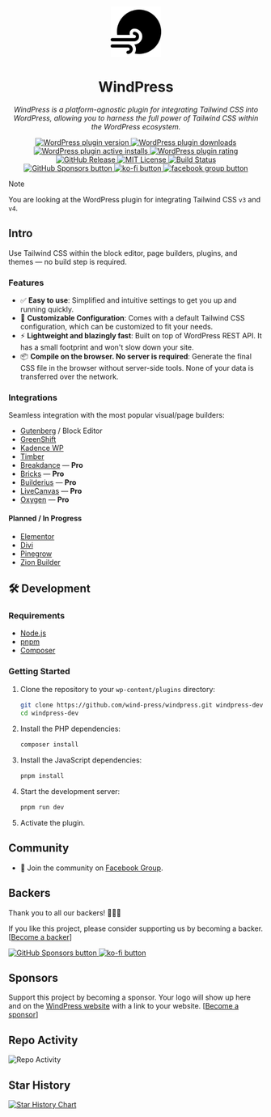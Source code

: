 <p align="center">
  <img src="./windpress.svg" alt="WindPress Logo" width="100">
</p>

<h1 align="center">WindPress</h1>

<p align="center">
  <i>WindPress is a platform-agnostic plugin for integrating Tailwind CSS into WordPress, allowing you to harness the full power of Tailwind CSS within the WordPress ecosystem.</i>
</p>

<p align="center">
  <a href="https://downloads.wordpress.org/plugin/windpress.zip">
    <picture>
    <img src="https://img.shields.io/wordpress/plugin/v/windpress.svg?logo=wordpress&label=version" alt="WordPress plugin version" />
    </picture>
  </a>
  <a href="https://wordpress.org/plugins/windpress/advanced/">
    <picture>
    <img src="https://img.shields.io/wordpress/plugin/dt/windpress.svg?logo=wordpress" alt="WordPress plugin downloads" />
    </picture>
  </a>
  <a href="https://wordpress.org/plugins/windpress/">
    <picture>
    <img src="https://img.shields.io/wordpress/plugin/installs/windpress.svg?logo=wordpress" alt="WordPress plugin active installs" />
    </picture>
  </a>
  <a href="https://wordpress.org/support/plugin/windpress/reviews/?filter=5/#new-post">
    <picture>
    <img src="https://img.shields.io/wordpress/plugin/stars/windpress.svg?logo=wordpress" alt="WordPress plugin rating" />
    </picture>
  </a>
  <br />
  <a href="https://github.com/wind-press/windpress/tags">
    <picture>
    <img src="https://img.shields.io/github/v/tag/wind-press/windpress.svg" alt="GitHub Release" />
    </picture>
  </a>
  <a href="https://github.com/wind-press/windpress/blob/master/LICENSE">
    <picture>
    <img src="https://img.shields.io/github/license/wind-press/windpress.svg" alt="MIT License" />
    </picture>
  </a>
  <a href="https://github.com/wind-press/windpress/actions">
    <picture>
    <img src="https://img.shields.io/github/actions/workflow/status/wind-press/windpress/deploy.yaml" alt="Build Status" />
    </picture>
  </a>
  <br />
  <a aria-label="GitHub Sponsors" href="https://github.com/sponsors/suabahasa">
    <picture>
      <img alt="GitHub Sponsors button" src="https://img.shields.io/github/sponsors/suabahasa?logo=github">
    </picture>
  </a>
  <a aria-label="Support me on Ko-fi" href="https://ko-fi.com/Q5Q75XSF7">
    <picture>
      <img alt="ko-fi button" src="https://img.shields.io/badge/Buy_me_a_Coffee-ff5e5b?logo=ko-fi&label=Ko-fi">
    </picture>
  </a>
  <a aria-label="Join Our Facebook community" href="https://www.facebook.com/groups/1142662969627943">
    <picture>
      <img alt="facebook group button" src="https://img.shields.io/badge/Join_us-0866ff?logo=facebook&label=Community">
    </picture>
  </a>
</p>

> [!NOTE]
>
> You are looking at the WordPress plugin for integrating Tailwind CSS `v3` and `v4`.


## Intro

Use Tailwind CSS within the block editor, page builders, plugins, and themes — no build step is required.

### Features

- ✅ **Easy to use**: Simplified and intuitive settings to get you up and running quickly.
- 🥰 **Customizable Configuration**: Comes with a default Tailwind CSS configuration, which can be customized to fit your needs.
- ⚡️ **Lightweight and blazingly fast**: Built on top of WordPress REST API. It has a small footprint and won't slow down your site.
- 📦 **Compile on the browser. No server is required**: Generate the final CSS file in the browser without server-side tools. None of your data is transferred over the network.

### Integrations

Seamless integration with the most popular visual/page builders:

* [Gutenberg](https://wordpress.org/gutenberg) / Block Editor
* [GreenShift](https://greenshiftwp.com/)
* [Kadence WP](https://kadencewp.com)
* [Timber](https://upstatement.com/timber/)
* [Breakdance](https://breakdance.com/ref/165/) — **Pro**
* [Bricks](https://bricksbuilder.io/) — **Pro**
* [Builderius](https://builderius.io/?referral=afdfca82c8) — **Pro**
* [LiveCanvas](https://livecanvas.com/) — **Pro**
* [Oxygen](https://oxygenbuilder.com/) — **Pro**

#### Planned / In Progress

* [Elementor](https://be.elementor.com/visit/?bta=209150&brand=elementor)
* [Divi](https://www.elegantthemes.com/affiliates/idevaffiliate.php?id=47622)
* [Pinegrow](https://pinegrow.com/wordpress)
* [Zion Builder](https://zionbuilder.io/)

## 🛠 Development

### Requirements

- [Node.js](https://nodejs.org/)
- [pnpm](https://pnpm.io)
- [Composer](https://getcomposer.org/)

### Getting Started

1. Clone the repository to your `wp-content/plugins` directory:

    ```bash
    git clone https://github.com/wind-press/windpress.git windpress-dev
    cd windpress-dev
    ```
2. Install the PHP dependencies:

    ```bash
    composer install
    ```

3. Install the JavaScript dependencies:

    ```bash
    pnpm install
    ```


4. Start the development server:

    ```bash
    pnpm run dev
    ```


5. Activate the plugin.

## Community

- 💬 Join the community on [Facebook Group](https://www.facebook.com/groups/1142662969627943).

## Backers

Thank you to all our backers! 🥰🫰🫶

If you like this project, please consider supporting us by becoming a backer. [[Become a backer](https://opencollective.com/windpress#backer)]

<a aria-label="GitHub Sponsors" href="https://github.com/sponsors/suabahasa">
    <picture>
        <img alt="GitHub Sponsors button" src="https://img.shields.io/github/sponsors/suabahasa?logo=github">
    </picture>
</a>

<a aria-label="Support me on Ko-fi" href="https://ko-fi.com/Q5Q75XSF7">
    <picture>
        <img alt="ko-fi button" src="https://img.shields.io/badge/Buy_me_a_Coffee-ff5e5b?logo=ko-fi&label=Ko-fi">
    </picture>
</a>

## Sponsors

Support this project by becoming a sponsor. Your logo will show up here and on the [WindPress website](https://wind.press) with a link to your website. [[Become a sponsor](https://ko-fi.com/post/WindPress-Bronze-Sponsor-U7U8143WIP)]

## Repo Activity

![Repo Activity](https://repobeats.axiom.co/api/embed/0769f849ed16dfa78931203ea4e2a6291fd8be04.svg "Repobeats analytics image")

## Star History

<a href="https://star-history.com/#wind-press/windpress&Date"> <picture> <source media="(prefers-color-scheme: dark)" srcset="https://api.star-history.com/svg?repos=wind-press/windpress&type=Date&theme=dark" /> <source media="(prefers-color-scheme: light)" srcset="https://api.star-history.com/svg?repos=wind-press/windpress&type=Date" /> <img alt="Star History Chart" src="https://api.star-history.com/svg?repos=wind-press/windpress&type=Date" /> </picture> </a>
